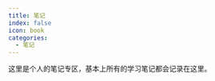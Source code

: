 ```yaml
---
title: 笔记
index: false
icon: book
categories: 
  - 笔记
---
```


 这里是个人的笔记专区，基本上所有的学习笔记都会记录在这里。

<Catalog />